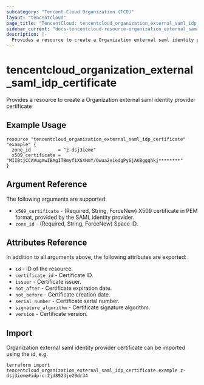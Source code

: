 ```yaml
---
subcategory: "Tencent Cloud Organization (TCO)"
layout: "tencentcloud"
page_title: "TencentCloud: tencentcloud_organization_external_saml_idp_certificate"
sidebar_current: "docs-tencentcloud-resource-organization_external_saml_idp_certificate"
description: |-
  Provides a resource to create a Organization external saml identity provider certificate
---
```


# tencentcloud_organization_external_saml_idp_certificate

Provides a resource to create a Organization external saml identity provider certificate

## Example Usage

```hcl
resource "tencentcloud_organization_external_saml_idp_certificate" "example" {
  zone_id          = "z-dsj3ieme"
  x509_certificate = "MIIBtjCCAVugAwIBAgITBmyf1XSXNmY/Owua2eiedgPySjAKBggqhkj********"
}
```

## Argument Reference

The following arguments are supported:

* `x509_certificate` - (Required, String, ForceNew) X509 certificate in PEM format, provided by the SAML identity provider.
* `zone_id` - (Required, String, ForceNew) Space ID.

## Attributes Reference

In addition to all arguments above, the following attributes are exported:

* `id` - ID of the resource.
* `certificate_id` - Certificate ID.
* `issuer` - Certificate issuer.
* `not_after` - Certificate expiration date.
* `not_before` - Certificate creation date.
* `serial_number` - Certificate serial number.
* `signature_algorithm` - Certificate signature algorithm.
* `version` - Certificate version.


## Import

Organization external saml identity provider certificate can be imported using the id, e.g.

```
terraform import tencentcloud_organization_external_saml_idp_certificate.example z-dsj3ieme#idp-c-2jd8923je29dr34
```

